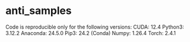 # anti_samples
Code is reproducible only for the following versions:
CUDA: 12.4
Python3: 3.12.2
Anaconda: 24.5.0
Pip3: 24.2 (Conda)
Numpy: 1.26.4
Torch: 2.4.1 
